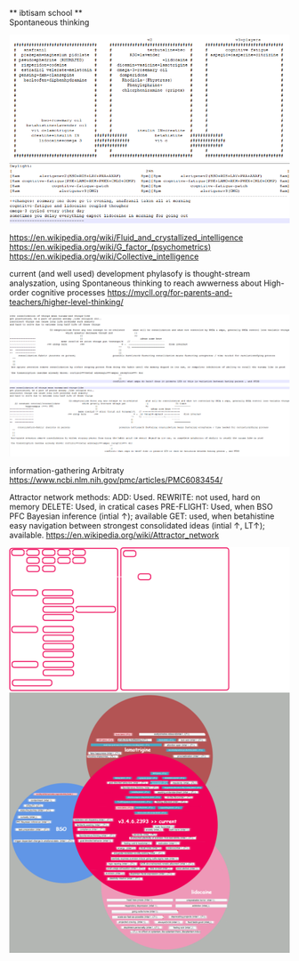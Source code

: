 ** ibtisam school **  
Spontaneous thinking  

![alt text](./res/removed_substance_from_old_versions.png "Hover Text")  
![alt text](./res/Daylight.png "Hover Text")  


https://en.wikipedia.org/wiki/Fluid_and_crystallized_intelligence
https://en.wikipedia.org/wiki/G_factor_(psychometrics)
https://en.wikipedia.org/wiki/Collective_intelligence

current (and well used) development phylasofy is thought-stream analyszation, using Spontaneous thinking  to reach awwerness about High-order cognitive processes
https://mycll.org/for-parents-and-teachers/higher-level-thinking/

![alt text](./res/consolidation.png "Hover Text")  
![alt text](./res/consolidationv2.png "Hover Text")  


information-gathering Arbitraty
https://www.ncbi.nlm.nih.gov/pmc/articles/PMC6083454/

Attractor network methods:
ADD: Used.
REWRITE: not used, hard on memory
DELETE: Used, in cratical cases
PRE-FLIGHT: Used, when BSO PFC Bayesian inference (intial ↑); available
GET: used, when betahistine easy navigation between strongest consolidated ideas (intial ↑, LT↑); available.
https://en.wikipedia.org/wiki/Attractor_network

![alt text](./res/sketch.png "Hover Text")  
![alt text](./res/graph.png "Hover Text")  

